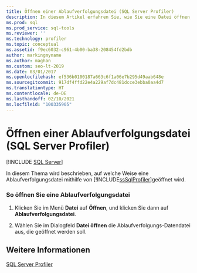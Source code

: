 ```yaml
---
title: Öffnen einer Ablaufverfolgungsdatei (SQL Server Profiler)
description: In diesem Artikel erfahren Sie, wie Sie eine Datei öffnen, die Ereignisdaten enthält, die während einer Ablaufverfolgung erfasst wurden. Außerdem erfahren Sie, wie Sie Ablaufverfolgungsdateien im SQL Server Profiler öffnen.
ms.prod: sql
ms.prod_service: sql-tools
ms.reviewer: ''
ms.technology: profiler
ms.topic: conceptual
ms.assetid: f9ec6032-c961-4b00-ba38-208454fd2bdb
author: markingmyname
ms.author: maghan
ms.custom: seo-lt-2019
ms.date: 03/01/2017
ms.openlocfilehash: ef536b0100187a663c6f1a06e7b295d49aab648e
ms.sourcegitcommit: 917df4ffd22e4a229af7dc481dcce3ebba0aa4d7
ms.translationtype: HT
ms.contentlocale: de-DE
ms.lasthandoff: 02/10/2021
ms.locfileid: "100335905"
---
```

# <a name="open-a-trace-file-sql-server-profiler"></a>Öffnen einer Ablaufverfolgungsdatei (SQL Server Profiler)

 [!INCLUDE [SQL Server](../../includes/applies-to-version/sqlserver.md)]

In diesem Thema wird beschrieben, auf welche Weise eine Ablaufverfolgungsdatei mithilfe von [!INCLUDE[ssSqlProfiler](../../includes/sssqlprofiler-md.md)]geöffnet wird.  
  
### <a name="to-open-a-trace-file"></a>So öffnen Sie eine Ablaufverfolgungsdatei  
  
1.  Klicken Sie im Menü **Datei** auf **Öffnen**, und klicken Sie dann auf **Ablaufverfolgungsdatei**.  
  
2.  Wählen Sie im Dialogfeld **Datei öffnen** die Ablaufverfolgungs-Datendatei aus, die geöffnet werden soll.  
  
## <a name="see-also"></a>Weitere Informationen  
 [SQL Server Profiler](../../tools/sql-server-profiler/sql-server-profiler.md)  
  
  
